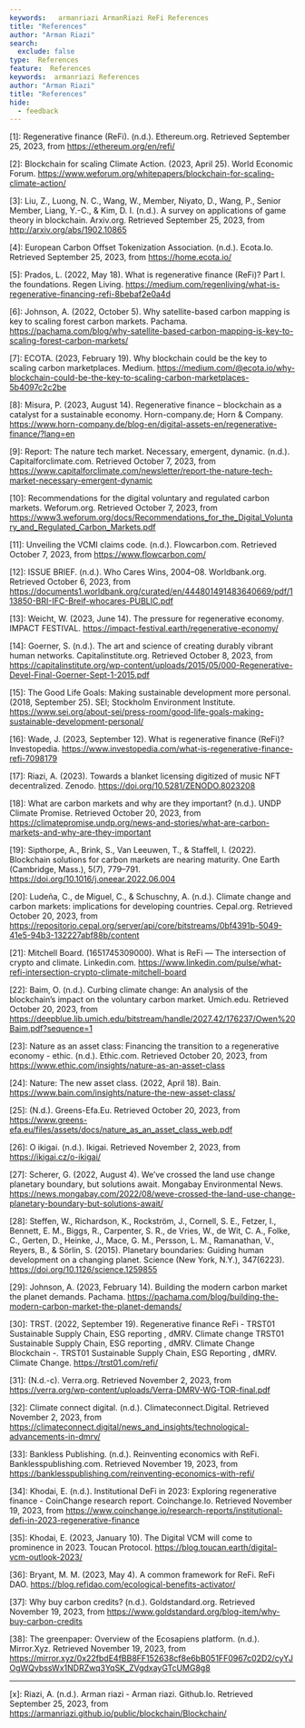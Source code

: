 ```yaml
---
keywords:   armanriazi ArmanRiazi ReFi References
title: "References"
author: "Arman Riazi"
search:
  exclude: false
type:  References
feature:  References
keywords:  armanriazi References
author: "Arman Riazi"
title: "References"
hide:
  - feedback
---
```


[1]: Regenerative finance (ReFi). (n.d.). Ethereum.org. Retrieved September 25, 2023, from https://ethereum.org/en/refi/

[2]: Blockchain for scaling Climate Action. (2023, April 25). World Economic Forum. https://www.weforum.org/whitepapers/blockchain-for-scaling-climate-action/

[3]: Liu, Z., Luong, N. C., Wang, W., Member, Niyato, D., Wang, P., Senior Member, Liang, Y.-C., & Kim, D. I. (n.d.). A survey on applications of game theory in blockchain. Arxiv.org. Retrieved September 25, 2023, from http://arxiv.org/abs/1902.10865

[4]: European Carbon Offset Tokenization Association. (n.d.). Ecota.Io. Retrieved September 25, 2023, from https://home.ecota.io/

[5]: Prados, L. (2022, May 18). What is regenerative finance (ReFi)? Part I. the foundations. Regen Living. https://medium.com/regenliving/what-is-regenerative-financing-refi-8bebaf2e0a4d

[6]: Johnson, A. (2022, October 5). Why satellite-based carbon mapping is key to scaling forest carbon markets. Pachama. https://pachama.com/blog/why-satellite-based-carbon-mapping-is-key-to-scaling-forest-carbon-markets/

[7]: ECOTA. (2023, February 19). Why blockchain could be the key to scaling carbon marketplaces. Medium. https://medium.com/@ecota.io/why-blockchain-could-be-the-key-to-scaling-carbon-marketplaces-5b4097c2c2be

[8]: Misura, P. (2023, August 14). Regenerative finance – blockchain as a catalyst for a sustainable economy. Horn-company.de; Horn & Company. https://www.horn-company.de/blog-en/digital-assets-en/regenerative-finance/?lang=en

[9]: Report: The nature tech market. Necessary, emergent, dynamic. (n.d.). Capitalforclimate.com. Retrieved October 7, 2023, from https://www.capitalforclimate.com/newsletter/report-the-nature-tech-market-necessary-emergent-dynamic

[10]: Recommendations for the digital voluntary and regulated carbon markets. Weforum.org. Retrieved October 7, 2023, from https://www3.weforum.org/docs/Recommendations_for_the_Digital_Voluntary_and_Regulated_Carbon_Markets.pdf

[11]: Unveiling the VCMI claims code. (n.d.). Flowcarbon.com. Retrieved October 7, 2023, from https://www.flowcarbon.com/

[12]: ISSUE BRIEF. (n.d.). Who Cares Wins, 2004–08. Worldbank.org. Retrieved October 6, 2023, from https://documents1.worldbank.org/curated/en/444801491483640669/pdf/113850-BRI-IFC-Breif-whocares-PUBLIC.pdf

[13]: Weicht, W. (2023, June 14). The pressure for regenerative economy. IMPACT FESTIVAL. https://impact-festival.earth/regenerative-economy/

[14]: Goerner, S. (n.d.). The art and science of creating durably vibrant human networks. Capitalinstitute.org. Retrieved October 8, 2023, from https://capitalinstitute.org/wp-content/uploads/2015/05/000-Regenerative-Devel-Final-Goerner-Sept-1-2015.pdf

[15]: The Good Life Goals: Making sustainable development more personal. (2018, September 25). SEI; Stockholm Environment Institute. https://www.sei.org/about-sei/press-room/good-life-goals-making-sustainable-development-personal/

[16]: Wade, J. (2023, September 12). What is regenerative finance (ReFi)? Investopedia. https://www.investopedia.com/what-is-regenerative-finance-refi-7098179

[17]: Riazi, A. (2023). Towards a blanket licensing digitized of music NFT decentralized. Zenodo. https://doi.org/10.5281/ZENODO.8023208

[18]: What are carbon markets and why are they important? (n.d.). UNDP Climate Promise. Retrieved October 20, 2023, from https://climatepromise.undp.org/news-and-stories/what-are-carbon-markets-and-why-are-they-important

[19]: Sipthorpe, A., Brink, S., Van Leeuwen, T., & Staffell, I. (2022). Blockchain solutions for carbon markets are nearing maturity. One Earth (Cambridge, Mass.), 5(7), 779–791. https://doi.org/10.1016/j.oneear.2022.06.004

[20]: Ludeña, C., de Miguel, C., & Schuschny, A. (n.d.). Climate change and carbon markets: implications for developing countries. Cepal.org. Retrieved October 20, 2023, from https://repositorio.cepal.org/server/api/core/bitstreams/0bf4391b-5049-41e5-94b3-132227abf88b/content

[21]: Mitchell Board. (1651745309000). What is ReFi — The intersection of crypto and climate. Linkedin.com. https://www.linkedin.com/pulse/what-refi-intersection-crypto-climate-mitchell-board

[22]: Baim, O. (n.d.). Curbing climate change: An analysis of the blockchain’s impact on the voluntary carbon market. Umich.edu. Retrieved October 20, 2023, from https://deepblue.lib.umich.edu/bitstream/handle/2027.42/176237/Owen%20Baim.pdf?sequence=1

[23]: Nature as an asset class: Financing the transition to a regenerative economy - ethic. (n.d.). Ethic.com. Retrieved October 20, 2023, from https://www.ethic.com/insights/nature-as-an-asset-class

[24]: Nature: The new asset class. (2022, April 18). Bain. https://www.bain.com/insights/nature-the-new-asset-class/

[25]: (N.d.). Greens-Efa.Eu. Retrieved October 20, 2023, from https://www.greens-efa.eu/files/assets/docs/nature_as_an_asset_class_web.pdf

[26]: O ikigai. (n.d.). Ikigai. Retrieved November 2, 2023, from https://ikigai.cz/o-ikigai/

[27]: Scherer, G. (2022, August 4). We’ve crossed the land use change planetary boundary, but solutions await. Mongabay Environmental News. https://news.mongabay.com/2022/08/weve-crossed-the-land-use-change-planetary-boundary-but-solutions-await/

[28]: Steffen, W., Richardson, K., Rockström, J., Cornell, S. E., Fetzer, I., Bennett, E. M., Biggs, R., Carpenter, S. R., de Vries, W., de Wit, C. A., Folke, C., Gerten, D., Heinke, J., Mace, G. M., Persson, L. M., Ramanathan, V., Reyers, B., & Sörlin, S. (2015). Planetary boundaries: Guiding human development on a changing planet. Science (New York, N.Y.), 347(6223). https://doi.org/10.1126/science.1259855

[29]: Johnson, A. (2023, February 14). Building the modern carbon market the planet demands. Pachama. https://pachama.com/blog/building-the-modern-carbon-market-the-planet-demands/

[30]: TRST. (2022, September 19). Regenerative finance ReFi - TRST01 Sustainable Supply Chain, ESG reporting , dMRV. Climate change TRST01 Sustainable Supply Chain, ESG reporting , dMRV. Climate Change Blockchain -. TRST01 Sustainable Supply Chain, ESG Reporting , dMRV. Climate Change. https://trst01.com/refi/

[31]: (N.d.-c). Verra.org. Retrieved November 2, 2023, from https://verra.org/wp-content/uploads/Verra-DMRV-WG-TOR-final.pdf

[32]: Climate connect digital. (n.d.). Climateconnect.Digital. Retrieved November 2, 2023, from https://climateconnect.digital/news_and_insights/technological-advancements-in-dmrv/

[33]: Bankless Publishing. (n.d.). Reinventing economics with ReFi. Banklesspublishing.com. Retrieved November 19, 2023, from https://banklesspublishing.com/reinventing-economics-with-refi/

[34]: Khodai, E. (n.d.). Institutional DeFi in 2023: Exploring regenerative finance - CoinChange research report. Coinchange.Io. Retrieved November 19, 2023, from https://www.coinchange.io/research-reports/institutional-defi-in-2023-regenerative-finance

[35]: Khodai, E. (2023, January 10). The Digital VCM will come to prominence in 2023. Toucan Protocol. https://blog.toucan.earth/digital-vcm-outlook-2023/

[36]: Bryant, M. M. (2023, May 4). A common framework for ReFi. ReFi DAO. https://blog.refidao.com/ecological-benefits-activator/

[37]: Why buy carbon credits? (n.d.). Goldstandard.org. Retrieved November 19, 2023, from https://www.goldstandard.org/blog-item/why-buy-carbon-credits

[38]: The greenpaper: Overview of the Ecosapiens platform. (n.d.). Mirror.Xyz. Retrieved November 19, 2023, from https://mirror.xyz/0x22fbdE4fBB8FF152638cf8e6bB051FF0967c02D2/cyYJOgWQybssWx1NDRZwq3YqSK_ZVgdxayGTcUMG8g8



---

[x]: Riazi, A. (n.d.). Arman riazi - Arman riazi. Github.Io. Retrieved September 25, 2023, from https://armanriazi.github.io/public/blockchain/Blockchain/